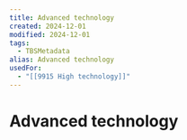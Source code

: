 ```yaml
---
title: Advanced technology
created: 2024-12-01
modified: 2024-12-01
tags:
  - TBSMetadata
alias: Advanced technology
usedFor:
  - "[[9915 High technology]]"
---
```

# Advanced technology
